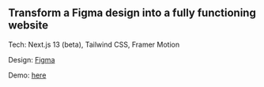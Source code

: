 ## Transform a Figma design into a fully functioning website

Tech: Next.js 13 (beta), Tailwind CSS, Framer Motion

Design: [Figma](https://www.figma.com/file/EyzNoOFak1Nb1bBx9ZKI7E/Modern-UI%2FUX-Framer-Motion?t=U27Izw4pXMDE1r3r-0)

Demo: [here](https://thongpt2617.github.io/metaverse-madness)